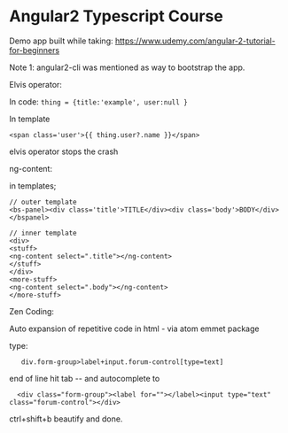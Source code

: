 # Angular2 Typescript Course

Demo app built while taking: https://www.udemy.com/angular-2-tutorial-for-beginners

Note 1: angular2-cli was mentioned as way to bootstrap the app.

Elvis operator:

In code:
```thing = {title:'example', user:null }```

In template
```
<span class='user'>{{ thing.user?.name }}</span>
```

elvis operator stops the crash

ng-content:

in templates;

```
// outer template
<bs-panel><div class='title'>TITLE</div><div class='body'>BODY</div></bspanel>

// inner template
<div>
<stuff>
<ng-content select=".title"></ng-content>
</stuff>
</div>
<more-stuff>
<ng-content select=".body"></ng-content>
</more-stuff>
```

Zen Coding:

Auto expansion of repetitive code in html - via atom emmet package

type:
```
   div.form-group>label+input.forum-control[type=text]
```

end of line hit tab -- and autocomplete to

```
  <div class="form-group"><label for=""></label><input type="text" class="forum-control"></div>
```
ctrl+shift+b beautify and done.
